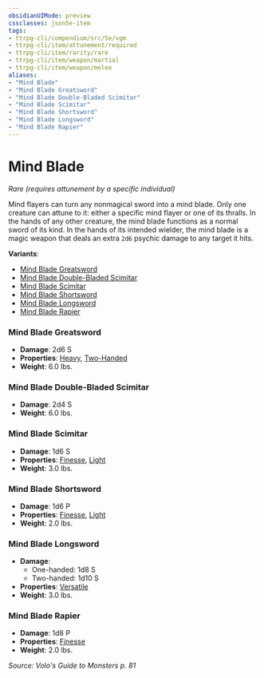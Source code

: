 ```yaml
---
obsidianUIMode: preview
cssclasses: json5e-item
tags:
- ttrpg-cli/compendium/src/5e/vgm
- ttrpg-cli/item/attunement/required
- ttrpg-cli/item/rarity/rare
- ttrpg-cli/item/weapon/martial
- ttrpg-cli/item/weapon/melee
aliases: 
- "Mind Blade"
- "Mind Blade Greatsword"
- "Mind Blade Double-Bladed Scimitar"
- "Mind Blade Scimitar"
- "Mind Blade Shortsword"
- "Mind Blade Longsword"
- "Mind Blade Rapier"
---
```

# Mind Blade
*Rare (requires attunement by a specific individual)*  


Mind flayers can turn any nonmagical sword into a mind blade. Only one creature can attune to it: either a specific mind flayer or one of its thralls. In the hands of any other creature, the mind blade functions as a normal sword of its kind. In the hands of its intended wielder, the mind blade is a magic weapon that deals an extra `2d6` psychic damage to any target it hits.

**Variants**:
- [Mind Blade Greatsword](#Mind%20Blade%20Greatsword)
- [Mind Blade Double-Bladed Scimitar](#Mind%20Blade%20Double-Bladed%20Scimitar)
- [Mind Blade Scimitar](#Mind%20Blade%20Scimitar)
- [Mind Blade Shortsword](#Mind%20Blade%20Shortsword)
- [Mind Blade Longsword](#Mind%20Blade%20Longsword)
- [Mind Blade Rapier](#Mind%20Blade%20Rapier)

### Mind Blade Greatsword

- **Damage**: 2d6 S
- **Properties**: [Heavy](item-properties.md#Heavy), [Two-Handed](item-properties.md#Two-Handed)
- **Weight**: 6.0 lbs.

### Mind Blade Double-Bladed Scimitar

- **Damage**: 2d4 S
- **Weight**: 6.0 lbs.

### Mind Blade Scimitar

- **Damage**: 1d6 S
- **Properties**: [Finesse](item-properties.md#Finesse), [Light](item-properties.md#Light)
- **Weight**: 3.0 lbs.

### Mind Blade Shortsword

- **Damage**: 1d6 P
- **Properties**: [Finesse](item-properties.md#Finesse), [Light](item-properties.md#Light)
- **Weight**: 2.0 lbs.

### Mind Blade Longsword

- **Damage**:
  - One-handed: 1d8 S
  - Two-handed: 1d10 S
- **Properties**: [Versatile](item-properties.md#Versatile)
- **Weight**: 3.0 lbs.

### Mind Blade Rapier

- **Damage**: 1d8 P
- **Properties**: [Finesse](item-properties.md#Finesse)
- **Weight**: 2.0 lbs.


*Source: Volo's Guide to Monsters p. 81*
